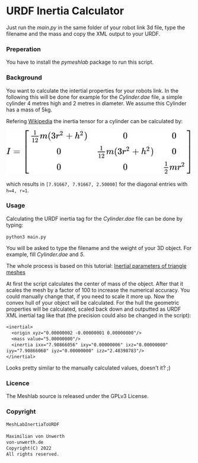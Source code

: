 # URDF Inertia Calculator
Just run the *main.py* in the same folder of your robot link 3d file, type the filename and the mass and copy the XML output to your URDF. 

### Preperation
You have to install the *pymeshlab* package to run this script.

### Background
You want to calculate the intertial properties for your robots link. In the following this will be done for example for the *Cylinder.dae* file, a simple cylinder 4 metres high and 2 metres in diameter. We assume this Cylinder has a mass of 5kg.

Refering [Wikipedia](https://en.wikipedia.org/wiki/List_of_moments_of_inertia) the inertia tensor for a cylinder can be calculated by:

![](doc/matrix.svg)

which results in ```[7.91667, 7.91667, 2.50000]``` for the diagonal entries with ```h=4, r=1```.

### Usage
Calculating the URDF inertia tag for the *Cylinder.dae* file can be done by typing:

```python3 main.py```

You will be asked to type the filename and the weight of your 3D object. For example, fill *Cylinder.dae* and *5*.

The whole process is based on this tutorial: [Inertial parameters of triangle meshes](https://classic.gazebosim.org/tutorials?tut=inertia&cat=build_robot)

At first the script calculates the center of mass of the object. After that it scales the mesh by a factor of 100 to increase the numerical accuracy. You could manually change that, if you need to scale it more up. Now the convex hull of your object will be calculated. For the hull the geometric properties will be calculated, scaled back down and outputted as URDF XML inertial tag like that (the precision could also be changed in the script):
```
<inertial>
  <origin xyz="0.00000002 -0.00000001 0.00000000"/>
  <mass value="5.00000000"/>
  <inertia ixx="7.90866056" ixy="0.00000006" ixz="0.00000000" iyy="7.90866060" iyz="0.00000000" izz="2.48398783"/>
</inertial>
```
Looks pretty similar to the manually calculated values, doesn't it? ;)

### Licence
The Meshlab source is released under the GPLv3 License.

### Copyright
```
MeshLabInertiaToURDF

Maximilian von Unwerth
von-unwerth.de
Copyright(C) 2022
All rights reserved.
```
